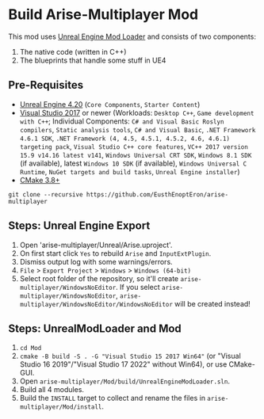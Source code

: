 # Build Arise-Multiplayer Mod

This mod uses [Unreal Engine Mod Loader](https://github.com/RussellJerome/UnrealModLoader) and consists of two components:

1. The native code (written in C++)
2. The blueprints that handle some stuff in UE4

## Pre-Requisites

- [Unreal Engine 4.20](https://www.epicgames.com/download) (`Core Components`, `Starter Content`)
- [Visual Studio 2017](https://visualstudio.microsoft.com/vs/older-downloads/) or newer (Workloads: `Desktop C++`, `Game development with C++`; Individual Components: `C# and Visual Basic Roslyn compilers`, `Static analysis tools`, `C# and Visual Basic`, `.NET Framework 4.6.1 SDK`, `.NET Framework (4, 4.5, 4.5.1, 4.5.2, 4.6, 4.6.1) targeting pack`, `Visual Studio C++ core features`, `VC++ 2017 version 15.9 v14.16 latest v141`, `Windows Universal CRT SDK`, `Windows 8.1 SDK` (if available), latest `Windows 10 SDK` (if available), `Windows Universal C Runtime`, `NuGet targets and build tasks`, `Unreal Engine installer`)
- [CMake 3.8+](https://cmake.org/download/)

`git clone --recursive https://github.com/EusthEnoptEron/arise-multiplayer`

## Steps: Unreal Engine Export

1. Open 'arise-multiplayer/Unreal/Arise.uproject'.
2. On first start click `Yes` to rebuild `Arise` and `InputExtPlugin`.
3. Dismiss output log with some warnings/errors.
4. `File` > `Export Project` > `Windows` > `Windows (64-bit)`
5. Select root folder of the repository, so it'll create `arise-multiplayer/WindowsNoEditor`. If you select `arise-multiplayer/WindowsNoEditor`, `arise-multiplayer/WindowsNoEditor/WindowsNoEditor` will be created instead!

## Steps: UnrealModLoader and Mod

1. `cd Mod`
2. `cmake -B build -S . -G "Visual Studio 15 2017 Win64"` (or "Visual Studio 16 2019"/"Visual Studio 17 2022" without Win64), or use CMake-GUI.
3. Open `arise-multiplayer/Mod/build/UnrealEngineModLoader.sln`.
4. Build all 4 modules.
5. Build the `INSTALL` target to collect and rename the files in `arise-multiplayer/Mod/install`.
